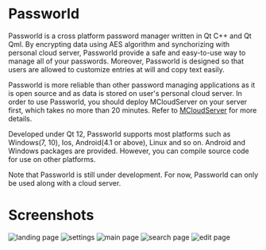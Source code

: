 # Passworld

Passworld is a cross platform password manager written in Qt C++ and Qt Qml. By encrypting data using AES algorithm and synchorizing with personal cloud server, Passworld provide a safe and easy-to-use way to manage all of your passwords. Moreover, Passworld is designed so that users are allowed to customize entries at will and copy text easily.

Passworld is more reliable than other password managing applications as it is open source and as data is stored on user's personal cloud server. In order to use Passworld, you should deploy MCloudServer on your server first, which takes no more than 20 minutes. Refer to [MCloudServer](https://gitee.com/maoruimas/mcloudserver) for more details.

Developed under Qt 12, Passworld supports most platforms such as Windows(7, 10), Ios, Android(4.1 or above), Linux and so on. Android and Windows packages are provided. However, you can compile source code for use on other platforms.

Note that Passworld is still under development. For now, Passworld can only be used along with a cloud server.

# Screenshots

![landing page](https://images.gitee.com/uploads/images/2020/0305/222705_a8d938e1_5488222.jpeg "landingPage.jpg")
![settings](https://images.gitee.com/uploads/images/2020/0305/222746_e00d6731_5488222.jpeg "settingsPage.jpg")
![main page](https://images.gitee.com/uploads/images/2020/0305/222819_665123dc_5488222.jpeg "mainPage.jpg")
![search page](https://images.gitee.com/uploads/images/2020/0305/223203_5b18638e_5488222.jpeg "searchPage.jpg")
![edit page](https://images.gitee.com/uploads/images/2020/0305/222910_8236c732_5488222.jpeg "editPage.jpg")